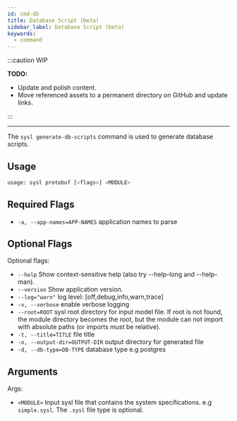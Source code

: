 ```yaml
---
id: cmd-db
title: Database Script (beta)
sidebar_label: Database Script (beta)
keywords:
  - command
---
```


:::caution
WIP

**TODO:**

- Update and polish content.
- Move referenced assets to a permanent directory on GitHub and update links.

:::

---

The `sysl generate-db-scripts` command is used to generate database scripts.

## Usage

```bash
usage: sysl protobuf [<flags>] <MODULE>
```

## Required Flags

- `-a, --app-names=APP-NAMES` application names to parse

## Optional Flags

Optional flags:

- `--help` Show context-sensitive help (also try --help-long and --help-man).
- `--version` Show application version.
- `--log="warn"` log level: [off,debug,info,warn,trace]
- `-v, --verbose` enable verbose logging
- `--root=ROOT` sysl root directory for input model file. If root is not found, the module directory
  becomes the root, but the module can not import with absolute paths (or imports must be
  relative).
- `-t, --title=TITLE` file title
- `-o, --output-dir=OUTPUT-DIR` output directory for generated file
- `-d, --db-type=DB-TYPE` database type e.g postgres

## Arguments

Args:

- `<MODULE>` Input sysl file that contains the system specifications. e.g `simple.sysl`. The `.sysl` file type is optional.
